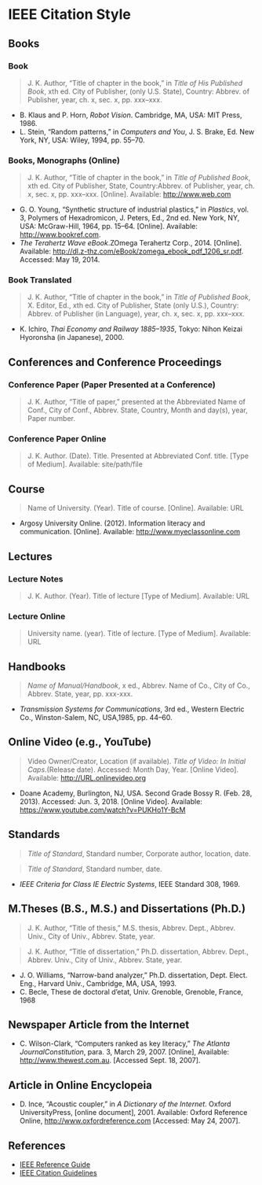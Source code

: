 # IEEE Citation Style

## Books

### Book

> J. K. Author, “Title of chapter in the book,” in _Title of His Published Book_, xth ed. City of Publisher, (only U.S. State), Country: Abbrev. of Publisher, year, ch. x, sec. x, pp. xxx–xxx.

* B. Klaus and P. Horn, _Robot Vision_. Cambridge, MA, USA: MIT Press, 1986.
* L. Stein, “Random patterns,” in _Computers and You_, J. S. Brake, Ed. New York, NY, USA: Wiley, 1994, pp. 55–70.

### Books, Monographs (Online)

> J. K. Author, “Title of chapter in the book,” in _Title of Published Book_, xth ed. City of Publisher, State, Country:Abbrev. of Publisher, year, ch. x, sec. x, pp. xxx–xxx. [Online]. Available: http://www.web.com

* G. O. Young, “Synthetic structure of industrial plastics,” in _Plastics_, vol. 3, Polymers of Hexadromicon, J. Peters, Ed., 2nd ed. New York, NY, USA: McGraw-Hill, 1964, pp. 15–64. [Online]. Available: http://www.bookref.com. 
* _The Terahertz Wave eBook_.ZOmega Terahertz Corp., 2014. [Online]. Available: http://dl.z-thz.com/eBook/zomega_ebook_pdf_1206_sr.pdf. Accessed: May 19, 2014. 

### Book Translated

> J. K. Author, “Title of chapter in the book,” in _Title of Published Book_, X. Editor, Ed., xth ed. City of Publisher, State (only U.S.), Country: Abbrev. of Publisher (in Language), year, ch. x, sec. x, pp. xxx–xxx.

* K. Ichiro, _Thai Economy and Railway 1885–1935_, Tokyo: Nihon Keizai Hyoronsha (in Japanese), 2000.

## Conferences and Conference Proceedings

### Conference Paper (Paper Presented at a Conference)

> J. K. Author, “Title of paper,” presented at the Abbreviated Name of Conf., City of Conf., Abbrev. State, Country, Month and day(s), year, Paper number.

### Conference Paper Online

> J. K. Author. (Date). Title. Presented at Abbreviated Conf. title. [Type of Medium]. Available: site/path/file

## Course

> Name of University. (Year). Title of course. [Online]. Available: URL

* Argosy University Online. (2012). Information literacy and communication. [Online]. Available: http://www.myeclassonline.com 

## Lectures

### Lecture Notes

> J. K. Author. (Year). Title of lecture [Type of Medium]. Available: URL

### Lecture Online

> University name. (year). Title of lecture. [Type of Medium]. Available: URL

## Handbooks

> _Name of Manual/Handbook_, x ed., Abbrev. Name of Co., City of Co., Abbrev. State, year, pp. xxx-xxx.

* _Transmission Systems for Communications_, 3rd ed., Western Electric Co., Winston-Salem, NC, USA,1985, pp. 44–60.  

## Online Video (e.g., YouTube)

> Video Owner/Creator, Location (if available). _Title of Video: In Initial Caps_.(Release date). Accessed: Month Day, Year. [Online Video]. Available: http://URL.onlinevideo.org

* Doane Academy, Burlington, NJ, USA. Second Grade Bossy R. (Feb. 28, 2013). Accessed: Jun. 3, 2018. [Online Video]. Available: https://www.youtube.com/watch?v=PUKHo1Y-BcM

## Standards

> _Title of Standard_, Standard number, Corporate author, location, date.

> _Title of Standard_, Standard number, date.

* _IEEE Criteria for Class IE Electric Systems_, IEEE Standard 308, 1969.

## M.Theses (B.S., M.S.) and Dissertations (Ph.D.)

> J. K. Author, “Title of thesis,” M.S. thesis, Abbrev. Dept., Abbrev. Univ., City of Univ., Abbrev. State, year.

> J. K. Author, “Title of dissertation,” Ph.D. dissertation, Abbrev. Dept., Abbrev. Univ., City of Univ., Abbrev. State, year.

* J. O. Williams, “Narrow-band analyzer,” Ph.D. dissertation, Dept. Elect. Eng., Harvard Univ., Cambridge, MA, USA, 1993.
* C. Becle, These de doctoral d’etat, Univ. Grenoble, Grenoble, France, 1968

## Newspaper Article from the Internet

* C. Wilson-Clark, “Computers ranked as key literacy,” _The Atlanta JournalConstitution_, para. 3, March 29, 2007. [Online],   Available: http://www.thewest.com.au. [Accessed Sept. 18, 2007].

## Article in Online Encyclopeia

* D. Ince, “Acoustic coupler,” in _A Dictionary of the Internet_. Oxford UniversityPress, [online document], 2001. Available: Oxford Reference Online, http://www.oxfordreference.com [Accessed: May 24, 2007].

## References

* [IEEE Reference Guide](https://ieeeauthorcenter.ieee.org/wp-content/uploads/IEEE-Reference-Guide.pdf)
* [IEEE Citation Guidelines](https://ieee-dataport.org/sites/default/files/analysis/27/IEEE%20Citation%20Guidelines.pdf)
